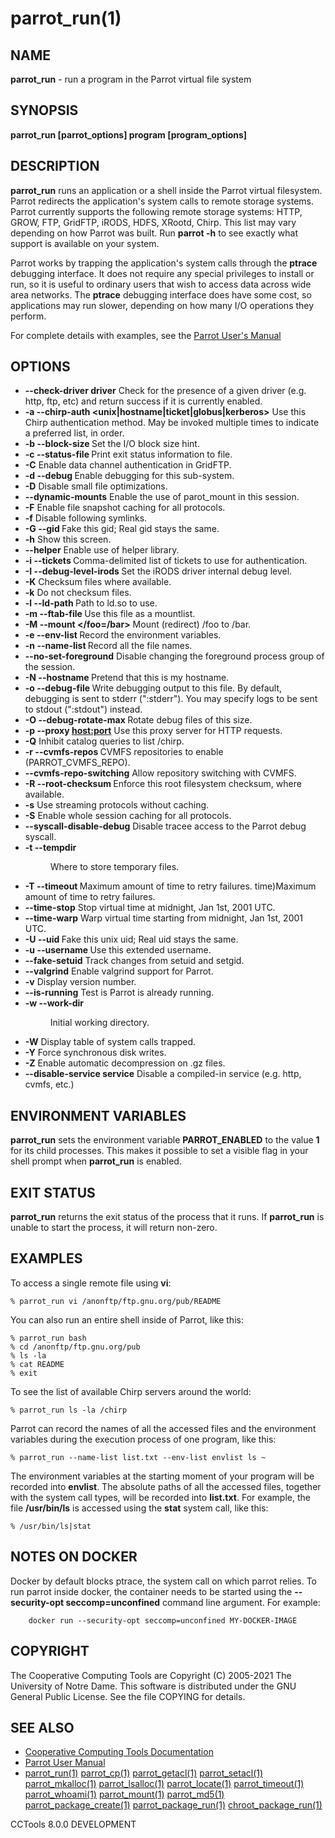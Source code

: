 






















# parrot_run(1)

## NAME
**parrot_run** - run a program in the Parrot virtual file system

## SYNOPSIS
****parrot_run [parrot_options] program [program_options]****

## DESCRIPTION
**parrot_run** runs an application or a shell inside the Parrot virtual filesystem.  Parrot redirects the application's system calls to remote storage systems.  Parrot currently supports the following remote storage systems: HTTP, GROW, FTP, GridFTP, iRODS, HDFS, XRootd, Chirp.  This list may vary depending on how Parrot was built.  Run **parrot -h** to see exactly what support is available on your system.

Parrot works by trapping the application's system calls through the **ptrace** debugging interface.  It does not require any special privileges to install or run, so it is useful to ordinary users that wish to access data across wide area networks.  The **ptrace** debugging interface does have some cost, so applications may run slower, depending on how many I/O operations they perform.

For complete details with examples, see the [Parrot User's Manual](http://ccl.cse.nd.edu/software/manuals/parrot.html)

## OPTIONS

- **--check-driver driver**  Check for the presence of a given driver (e.g. http, ftp, etc) and return success if it is currently enabled.
- **-a --chirp-auth <unix|hostname|ticket|globus|kerberos>** Use this Chirp authentication method.  May be invoked multiple times to indicate a preferred list, in order.
- **-b --block-size <bytes>** Set the I/O block size hint.
- **-c --status-file <file>** Print exit status information to file.
- **-C** Enable data channel authentication in GridFTP.
- **-d --debug <flag>** Enable debugging for this sub-system.
- **-D** Disable small file optimizations.
- **--dynamic-mounts**  Enable the use of parot_mount in this session.
- **-F** Enable file snapshot caching for all protocols.
- **-f** Disable following symlinks.
- **-G --gid <num>** Fake this gid; Real gid stays the same.
- **-h** Show this screen.
- **--helper** Enable use of helper library.
- **-i --tickets <files>** Comma-delimited list of tickets to use for authentication.
- **-I --debug-level-irods <num>** Set the iRODS driver internal debug level.
- **-K** Checksum files where available.
- **-k** Do not checksum files.
- **-l --ld-path <path>** Path to ld.so to use.
- **-m --ftab-file <file>** Use this file as a mountlist.
- **-M --mount </foo=/bar>** Mount (redirect) /foo to /bar.
- **-e --env-list <path>** Record the environment variables.
- **-n --name-list <path>** Record all the file names.
- **--no-set-foreground** Disable changing the foreground process group of the session.
- **-N --hostname <name>** Pretend that this is my hostname.
- **-o --debug-file <file>** Write debugging output to this file. By default, debugging is sent to stderr (":stderr"). You may specify logs to be sent to stdout (":stdout") instead.
- **-O --debug-rotate-max <bytes>** Rotate debug files of this size.
- **-p --proxy <host:port>** Use this proxy server for HTTP requests.
- **-Q** Inhibit catalog queries to list /chirp.
- **-r --cvmfs-repos <repos>** CVMFS repositories to enable (PARROT_CVMFS_REPO).
- **--cvmfs-repo-switching**  Allow repository switching with CVMFS.
- **-R --root-checksum <cksum>** Enforce this root filesystem checksum, where available.
- **-s** Use streaming protocols without caching.
- **-S** Enable whole session caching for all protocols.
- **--syscall-disable-debug** Disable tracee access to the Parrot debug syscall.
- **-t --tempdir <dir>** Where to store temporary files.
- **-T --timeout <time>** Maximum amount of time to retry failures.
time)Maximum amount of time to retry failures.
- **--time-stop**  Stop virtual time at midnight, Jan 1st, 2001 UTC.
- **--time-warp**  Warp virtual time starting from midnight, Jan 1st, 2001 UTC.
- **-U --uid <num>** Fake this unix uid; Real uid stays the same.
- **-u --username <name>** Use this extended username.
- **--fake-setuid** Track changes from setuid and setgid.
- **--valgrind** Enable valgrind support for Parrot.
- **-v** Display version number.
- **--is-running** Test is Parrot is already running.
- **-w --work-dir <dir>** Initial working directory.
- **-W** Display table of system calls trapped.
- **-Y** Force synchronous disk writes.
- **-Z** Enable automatic decompression on .gz files.
- **--disable-service service**  Disable a compiled-in service (e.g. http, cvmfs, etc.)


## ENVIRONMENT VARIABLES
**parrot_run** sets the environment variable **PARROT_ENABLED** to the value **1**
for its child processes.  This makes it possible to set a visible flag in your shell prompt
when **parrot_run** is enabled.

## EXIT STATUS
**parrot_run** returns the exit status of the process that it runs.
If **parrot_run** is unable to start the process, it will return non-zero.

## EXAMPLES
To access a single remote file using **vi**:
```
% parrot_run vi /anonftp/ftp.gnu.org/pub/README
```

You can also run an entire shell inside of Parrot, like this:
```
% parrot_run bash
% cd /anonftp/ftp.gnu.org/pub
% ls -la
% cat README
% exit
```

To see the list of available Chirp servers around the world:
```
% parrot_run ls -la /chirp
```

Parrot can record the names of all the accessed files and the environment variables during the execution process of one program, like this:
```
% parrot_run --name-list list.txt --env-list envlist ls ~
```
The environment variables at the starting moment of your program will be recorded into **envlist**. The absolute paths of all the accessed files, together with the system call types, will be recorded into **list.txt**. For example, the file **/usr/bin/ls** is accessed using the **stat** system call, like this:
```
% /usr/bin/ls|stat
```

## NOTES ON DOCKER

Docker by default blocks ptrace, the system call on which parrot relies. To
run parrot inside docker, the container needs to be started using the
**--security-opt seccomp=unconfined** command line argument. For
example:

```
    docker run --security-opt seccomp=unconfined MY-DOCKER-IMAGE
```

## COPYRIGHT

The Cooperative Computing Tools are Copyright (C) 2005-2021 The University of Notre Dame.  This software is distributed under the GNU General Public License.  See the file COPYING for details.

## SEE ALSO


- [Cooperative Computing Tools Documentation]("../index.html")
- [Parrot User Manual]("../parrot.html")
- [parrot_run(1)](parrot_run.md) [parrot_cp(1)](parrot_cp.md) [parrot_getacl(1)](parrot_getacl.md)  [parrot_setacl(1)](parrot_setacl.md)  [parrot_mkalloc(1)](parrot_mkalloc.md)  [parrot_lsalloc(1)](parrot_lsalloc.md)  [parrot_locate(1)](parrot_locate.md)  [parrot_timeout(1)](parrot_timeout.md)  [parrot_whoami(1)](parrot_whoami.md)  [parrot_mount(1)](parrot_mount.md)  [parrot_md5(1)](parrot_md5.md)  [parrot_package_create(1)](parrot_package_create.md)  [parrot_package_run(1)](parrot_package_run.md)  [chroot_package_run(1)](chroot_package_run.md)


CCTools 8.0.0 DEVELOPMENT
